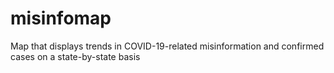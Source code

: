 # misinfomap
Map that displays trends in COVID-19-related misinformation and confirmed cases on a state-by-state basis
